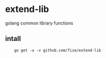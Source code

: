 # extend-lib

golang common library functions

## intall

```
    go get -u -v github.com/fize/extend-lib
```
